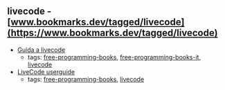 livecode - [www.bookmarks.dev/tagged/livecode](https://www.bookmarks.dev/tagged/livecode)
---
* [Guida a livecode](http://www.maxvessi.net/pmwiki/pmwiki.php?n=Main.GuidaALivecode)
    * tags: [free-programming-books](../tagged/free-programming-books.md), [free-programming-books-it](../tagged/free-programming-books-it.md), [livecode](../tagged/livecode.md)
* [LiveCode userguide](http://www.scribd.com/doc/216789127/LiveCode-userguide)
    * tags: [free-programming-books](../tagged/free-programming-books.md), [livecode](../tagged/livecode.md)
